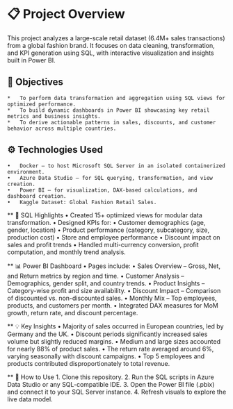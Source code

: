 # 📋 Project Overview 

This project analyzes a large-scale retail dataset (6.4M+ sales transactions) from a global fashion brand.
It focuses on data cleaning, transformation, and KPI generation using SQL, with interactive visualization and insights built in Power BI.

## 🎯 Objectives
	*	To perform data transformation and aggregation using SQL views for optimized performance.
	*	To build dynamic dashboards in Power BI showcasing key retail metrics and business insights.
	*   To derive actionable patterns in sales, discounts, and customer behavior across multiple countries.

## ⚙️ Technologies Used
	•	Docker – to host Microsoft SQL Server in an isolated containerized environment.
	•	Azure Data Studio – for SQL querying, transformation, and view creation.
	•	Power BI – for visualization, DAX-based calculations, and dashboard creation.
	•	Kaggle Dataset: Global Fashion Retail Sales.

** 🧱 SQL Highlights
	•	Created 15+ optimized views for modular data transformation.
	•	Designed KPIs for:
	•	Customer demographics (age, gender, location)
	•	Product performance (category, subcategory, size, production cost)
	•	Store and employee performance
	•	Discount impact on sales and profit trends
	•	Handled multi-currency conversion, profit computation, and monthly trend analysis.

** 📊 Power BI Dashboard
	•	Pages include:
	•	Sales Overview – Gross, Net, and Return metrics by region and time.
	•	Customer Analysis – Demographics, gender split, and country trends.
	•	Product Insights – Category-wise profit and size availability.
	•	Discount Impact – Comparison of discounted vs. non-discounted sales.
	•	Monthly Mix – Top employees, products, and customers per month.
	•	Integrated DAX measures for MoM growth, return rate, and discount percentage.

** 💡 Key Insights
	•	Majority of sales occurred in European countries, led by Germany and the UK.
	•	Discount periods significantly increased sales volume but slightly reduced margins.
	•	Medium and large sizes accounted for nearly 88% of product sales.
	•	The return rate averaged around 6%, varying seasonally with discount campaigns.
	•	Top 5 employees and products contributed disproportionately to total revenue.

** 🚀 How to Use
	1.	Clone this repository.
	2.	Run the SQL scripts in Azure Data Studio or any SQL-compatible IDE.
	3.	Open the Power BI file (.pbix) and connect it to your SQL Server instance.
	4.	Refresh visuals to explore the live data model.

